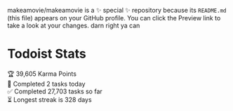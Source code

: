 makeamovie/makeamovie is a ✨ special ✨ repository because its `README.md` (this file) appears on your GitHub profile.
You can click the Preview link to take a look at your changes. darn right ya can

# Todoist Stats

<!-- TODO-IST:START -->
🏆  39,605 Karma Points           
🌸  Completed 2 tasks today           
✅  Completed 27,703 tasks so far           
⏳  Longest streak is 328 days
<!-- TODO-IST:END -->